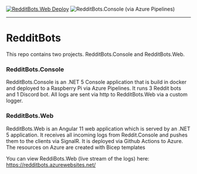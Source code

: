 [![RedditBots.Web Deploy](https://github.com/Marcel0024/RedditBots/actions/workflows/angular-client_redditbots.yml/badge.svg?branch=master&event=push)](https://github.com/Marcel0024/RedditBots/actions/workflows/angular-client_redditbots.yml) ![RedditBots.Console (via Azure Pipelines)](https://dev.azure.com/marcelcroes24/RedditBots/_apis/build/status/docker%20build?label=RedditBots.Console%20Deploy) 

<hr/>

# RedditBots
This repo contains two projects. RedditBots.Console and RedditBots.Web.

### RedditBots.Console
RedditBots.Console is an .NET 5 Console application that is build in docker and deployed to a Raspberry Pi via Azure Pipelines.
It runs 3 Reddit bots and 1 Discord bot. All logs are sent via http to RedditBots.Web via a custom logger.

### RedditBots.Web
RedditBots.Web is an Angular 11 web application which is served by an .NET 5 application. It receives all incoming logs from Reddit.Console and pushes them to the clients via SignalR. It is deployed via Github Actions to Azure.
The resources on Azure are created with Bicep templates


You can view ReddiBots.Web (live stream of the logs) here: https://redditbots.azurewebsites.net/
